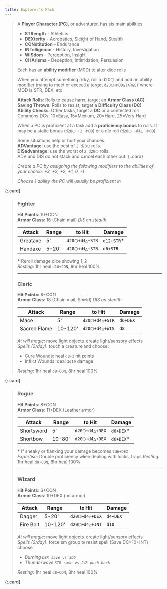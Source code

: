 ```yaml
---
title: Explorer's Pack
---
```


> A **Player Character (PC)**, or adventurer, has six main abilities
>
> - **STRength** - Athletics
> - **DEXterity** - Acrobatics, Sleight of Hand, Stealth
> - **CONstitution** - Endurance
> - **INTelligence** - History, Investigation
> - **WISdom** - Perception, Insight
> - **CHArisma** - Deception, Intimidation, Persuasion
>
>Each has an **ability modifier** (MOD) to alter dice rolls  
>
>When you attempt something risky, roll a d20⬡ and add an ability modifier trying to meet or exceed a target `d20⬡+MOD≥TARGET` where MOD is STR, DEX, etc
>
>**Attack Rolls**: Rolls to cause harm, target an **Armor Class (AC)**  
>**Saving Throws**: Rolls to resist, target a **Difficulty Class (DC)**  
>**Ability Checks**: Other tasks, target a **DC** or a contested roll    
>Commons DCs: 10=Easy, 15=Medium, 20=Hard, 25=Very Hard
>
>When a PC is proficient at a task add a **proficiency bonus** to rolls. It may be a static bonus (`d20⬡ +2 +MOD`) or a die roll (`d20⬡ +d4△ +MOD`)
>
>Some situations help or hurt your chances.  
>**ADVantage**: use the best of `2 d20⬡` rolls.  
>**DISadvantage**: use the worst of `2 d20⬡` rolls.  
>ADV and DIS do not stack and cancel each other out. 
{:.card}


>
>_Create a PC by assigning the following modifiers to the abilities of your choice: +3, +2, +2, +1, 0, -1_
>
>_Choose 1 ability the PC will usually be proficient in_
>
{:.card}


> ### Fighter  
> **Hit Points**: 10+CON  
> **Armor Class**: 16 (Chain mail) _DIS on stealth_  
>  
> | Attack   | Range | to Hit         | Damage
> |----------|-------|----------------|-------
> | Greataxe | 5'    | `d20⬡+d4△+STR` | `d12+STR`*
> | Handaxe  | 5-20' | `d20⬡+d4△+STR` | `d6+STR`
>
> __*__ Reroll damage dice showing 1, 2  
> _Resting_: 1hr heal `d10+CON`, 8hr heal 100%  
>
> -----
>
> ### Cleric
> **Hit Points**: 8+CON  
> **Armor Class**: 18 (Chain mail, Shield) _DIS on stealth_  
>  
> | Attack       | Range   | to Hit         | Damage
> |--------------|---------|----------------|-------
> | Mace         | 5'      | `d20⬡+d4△+STR` | `d6+DEX`
> | Sacred Flame | 10-120' | `d20⬡+d4△+WIS` | `d8` 
>
> _At will magic_: move light objects, create light/sensory effects  
> _Spells (2/day)_: touch a creature and choose:  
> - Cure Wounds: heal `d8+3` hit points  
> - Inflict Wounds: deal `3d10` damage  
>
> _Resting_: 1hr heal `d8+CON`, 8hr heal 100%  
>
{:.card}

> ### Rogue
> **Hit Points**: 8+CON  
> **Armor Class**: 11+DEX (Leather armor)  
>  
> | Attack     | Range  | to Hit         | Damage
> |------------|--------|----------------|-------
> | Shortsword | 5'     | `d20⬡+d4△+DEX` | `d6+DEX`*
> | Shortbow   | 10-80' | `d20⬡+d4△+DEX` | `d6+DEX`*
>
> __*__ If sneaky or flanking your damage becomes `2d6+DEX`  
> _Expertise_: Double proficiency when dealing with locks, traps
> _Resting_: 1hr heal `d8+CON`, 8hr heal 100%  
>
> -----
>
> ### Wizard
> **Hit Points**: 6+CON  
> **Armor Class**: 10+DEX (no armor)  
>  
> | Attack    | Range   | to Hit         | Damage
> |-----------|---------|----------------|-------
> | Dagger    | 5-20'   | `d20⬡+d4△+DEX` | `d4+DEX`
> | Fire Bolt | 10-120' | `d20⬡+d4△+INT` | `d10` 
>
> _At will magic_: move light objects, create light/sensory effects  
> _Spells (2/day)_: force sm group to resist spell (Save DC=10+INT) choose  
> - _Burning `DEX save vs 3d6`_  
> - _Thunderwave `STR save vs 2d8 push back`_  
>
> _Resting_: 1hr heal `d8+CON`, 8hr heal 100%  
>
{:.card}
